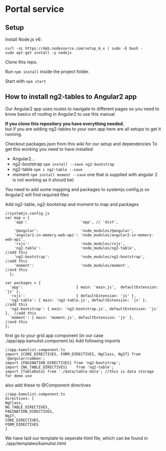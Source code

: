 # Portal service

## Setup

Install Node.js v6:

```shell
curl -sL https://deb.nodesource.com/setup_6.x | sudo -E bash -
sudo apt-get install -y nodejs
```

Clone this repo.

Run `npm install` inside the project folder.

Start with `npm start`




## How to install ng2-tables to Angular2 app

Our Angular2 app uses routes to navigate to different pages so you need to know basics of routing in Angular2 to use this manual

**If you clone this repository you have everything needed**,  
but if you are adding ng2-tables to your own app here are all setups to get it running.

Checkout packages.json from this wiki for our setup and dependencies
To get this working you need to have installed

* Angular2...  
* ng2-bootstrap ```npm install --save ng2-bootstrap```  
* ng2-table ```npm i ng2-table --save```  
* moment ```npm install moment --save``` one that is supplied with angular 2 is not working as it should be)  

You need to add some mapping and packages to systemjs.config.js so Angular2 will find required files

Add ng2-table, ng2-bootstrap and moment to map and packages


```
//systemjs.config.js
var map = {
    'app':                        'app', // 'dist',

    '@angular':                   'node_modules/@angular',
    'angular2-in-memory-web-api': 'node_modules/angular2-in-memory-web-api',
    'rxjs':                       'node_modules/rxjs',
    'ng2-table':                  'node_modules/ng2-table',       //add this
    'ng2-bootstrap':              'node_modules/ng2-bootstrap',   //add this
    'moment':                     'node_modules/moment',          //and this
  };

var packages = {
  'app':                        { main: 'main.js',  defaultExtension: 'js' },
  'rxjs':                       { defaultExtension: 'js' },
  'ng2-table': { main: 'ng2-table.js', defaultExtension: 'js' },          //add this
  'ng2-bootstrap': { main: 'ng2-bootstrap.js', defaultExtension: 'js' },  //add this
  'moment': { main: 'moment.js', defaultExtension: 'js' },                //and this
};
```


first go to your grid app component (in our case ./app/app.kamulist.component.ts)
Add following imports
```
//app.kamulist.component.ts
import {CORE_DIRECTIVES, FORM_DIRECTIVES, NgClass, NgIf} from '@angular/common';
import {PAGINATION_DIRECTIVES} from 'ng2-bootstrap';
import {NG_TABLE_DIRECTIVES}    from 'ng2-table';
import {TableData} from './data/table-data'; //this is data storage for demo use
```

also add these to @Component directives

  ```
  //app.kamulist.component.ts
  directives: [
  NgClass,
  NG_TABLE_DIRECTIVES,
  PAGINATION_DIRECTIVES,
  NgIf,
  CORE_DIRECTIVES,
  FORM_DIRECTIVES
  ]
  ```

We have laid our template to seperate html file, which can be found in ./app/templates/kamulist.html
